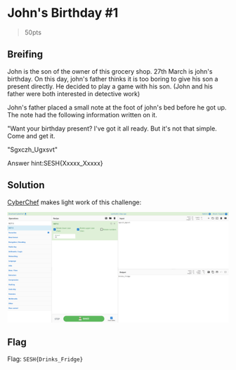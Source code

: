 # John's Birthday #1
> 50pts

## Breifing
John is the son of the owner of this grocery shop. 27th March is john's birthday. On this day, john's father thinks it is too boring to give his son a present directly. He decided to play a game with his son. (John and his father were both interested in detective work)

John's father placed a small note at the foot of john's bed before he got up. The note had the following information written on it.

"Want your birthday present? I've got it all ready. But it's not that simple. Come and get it.

"Sgxczh_Ugxsvt"

Answer hint:SESH{Xxxxx_Xxxxx}

## Solution
[CyberChef](https://gchq.github.io/CyberChef/#recipe=ROT13(true,true,false,11)&input=U2d4Y3poX1VneHN2dA) makes light work of this challenge:

![CyberChef.png](CyberChef.png)

## Flag
Flag: `SESH{Drinks_Fridge}`